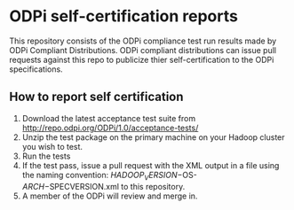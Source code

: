 # ODPi self-certification reports

This repository consists of the ODPi compliance test run results made by ODPi Compliant Distributions. ODPi compliant distributions can issue pull requests against this repo to publicize thier self-certification to the ODPi specifications.

## How to report self certification

1. Download the latest acceptance test suite from http://repo.odpi.org/ODPi/1.0/acceptance-tests/
2. Unzip the test package on the primary machine on your Hadoop cluster you wish to test.
3. Run the tests
4. If the test pass, issue a pull request with the XML output in a file using the naming convention: $HADOOP_VERSION-$OS-$ARCH-$SPECVERSION.xml to this repository.
5. A member of the ODPi will review and merge in.

